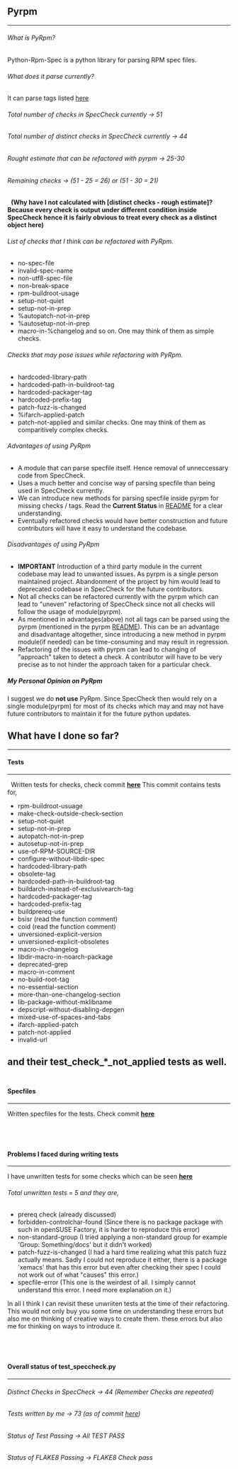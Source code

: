 ## Pyrpm
------------------------------------------------
###### What is PyRpm?
Python-Rpm-Spec is a python library for parsing RPM spec files.

###### What does it parse currently?
It can parse tags listed [here](https://github.com/bkircher/python-rpm-spec/blob/d8fcf8813ff1bee447425630fbc00e96cfb9a445/pyrpm/spec.py#L166)

###### Total number of checks in SpecCheck currently -> 51
###### Total number of distinct checks in SpecCheck currently -> 44
###### Rought estimate that can be refactored with pyrpm -> 25-30
###### Remaining checks -> (51 - 25 = 26) or (51 - 30 = 21)

&nbsp;
**(Why have I not calculated with [distinct checks - rough estimate]? Because every check is output under different condition inside SpecCheck hence it is fairly obvious to treat every check as a distinct object here)**
&nbsp;

###### List of checks that I think can be refactored with PyRpm. 
- no-spec-file
- invalid-spec-name
- non-utf8-spec-file
- non-break-space
- rpm-buildroot-usage
- setup-not-quiet
- setup-not-in-prep
- %autopatch-not-in-prep
- %autosetup-not-in-prep
- macro-in-%changelog
and so on. One may think of them as simple checks.

###### Checks that may pose issues while refactoring with PyRpm.
- hardcoded-library-path
- hardcoded-path-in-buildroot-tag
- hardcoded-packager-tag
- hardcoded-prefix-tag
- patch-fuzz-is-changed
- %ifarch-applied-patch
- patch-not-applied
and similar checks. One may think of them as comparitively complex checks.

###### Advantages of using PyRpm
- A module that can parse specfile itself. Hence removal of unneccessary code from SpecCheck.
- Uses a much better and concise way of parsing specfile than being used in SpecCheck currently.
- We can introduce new methods for parsing specfile inside pyrpm for missing checks / tags. Read the **Current Status** in [README](https://github.com/bkircher/python-rpm-spec/blob/master/README.md) for a clear understanding.
- Eventually refactored checks would have better construction and future contributors will have it easy to understand the codebase.

###### Disadvantages of using PyRpm
-   **IMPORTANT**
Introduction of a third party module in the current codebase may lead to unwanted issues. As pyrpm is a single person maintained project. Abandonment of the project by him would lead to deprecated codebase in SpecCheck for the future contributors.
-   Not all checks can be refactored currently with the pyrpm which can lead to "uneven" refactoring of SpecCheck since not all checks will follow the usage of module(pyrpm).
-   As mentioned in advantages(above) not all tags can be parsed using the pyrpm (mentioned in the pyrpm [README](https://github.com/bkircher/python-rpm-spec/blob/master/README.md)). This can be an advantage and disadvantage altogether, since introducing a new method in pyrpm module(if needed) can be time-consuming and may result in regression.
-   Refactoring of the issues with pyrpm can lead to changing of "approach" taken to detect a check. A contributor will have to be very precise as to not hinder the approach taken for a particular check.

##### My Personal Opinion on PyRpm
I suggest we do **not use** PyRpm. Since SpecCheck then would rely on a single module(pyrpm) for most of its checks which may and may not have future contributors to maintain it for the future python updates.


## What have I done so far?

----
#### Tests
-----
&nbsp;
Written tests for checks, check commit **[here](https://github.com/thisisshub/rpmlint/commit/8f9ed17b358bfd2cdf6858df64f6c5ee700b0b8e)**
This commit contains tests for,
- rpm-buildroot-usuage
- make-check-outside-check-section
- setup-not-quiet
- setup-not-in-prep
- autopatch-not-in-prep
- autosetup-not-in-prep
- use-of-RPM-SOURCE-DIR
- configure-without-libdir-spec
- hardcoded-library-path
- obsolete-tag
- hardcoded-path-in-buildroot-tag
- buildarch-instead-of-exclusivearch-tag
- hardcoded-packager-tag
- hardcoded-prefix-tag
- buildprereq-use
- bsisr (read the function comment)
- coid (read the function comment)
- unversioned-explicit-version
- unversioned-explicit-obsoletes
- macro-in-changelog
- libdir-macro-in-noarch-package
- deprecated-grep
- macro-in-comment
- no-build-root-tag
- no-essential-section
- more-than-one-changelog-section
- lib-package-without-mklibname
- depscript-without-disabling-depgen
- mixed-use-of-spaces-and-tabs
- ifarch-applied-patch
- patch-not-applied
- invalid-url

and their test_check_*_not_applied tests as well.
&nbsp;
----
#### Specfiles
-----
Written specfiles for the tests. Check commit **[here](https://github.com/thisisshub/rpmlint/commit/45305ce8fb210e11b82e580190a8edf30002659b)**


&nbsp;
----
#### Problems I faced during writing tests
-----

I have unwritten tests for some checks which can be seen **[here](https://github.com/thisisshub/rpmlint/blob/45305ce8fb210e11b82e580190a8edf30002659b/test/test_speccheck.py#L435)**
###### Total unwritten tests = 5 and they are,
- prereq check (already discussed)
- forbidden-controlchar-found (Since there is no package package with such in openSUSE Factory, 
  it is harder to reproduce this error)
- non-standard-group (I tried applying a non-standard group for example 'Group: Something/docs' but it didn't worked)
- patch-fuzz-is-changed (I had a hard time realizing what this patch fuzz actually means. 
  Sadly I could not reproduce it either, there is a package 'xemacs' that has this error but even after checking their spec
  I could not work out of what "causes" this error.)
- specfile-error (This one is the weirdest of all. I simply cannot understand this error. I need more explanation on it.)

In all I think I can revisit these unwriiten tests at the time of their refactoring. 
This would not only buy you some time on understanding these errors but also me on thinking of creative ways to create them.
these errors but also me for thinking on ways to introduce it.

&nbsp;
----
#### Overall status of test_speccheck.py
-----

###### Distinct Checks in SpecCheck -> 44 (Remember Checks are repeated) 
###### Tests written by me -> 73 (as of commit [here](https://github.com/thisisshub/rpmlint/commit/8f9ed17b358bfd2cdf6858df64f6c5ee700b0b8e))
###### Status of Test Passing -> All TEST PASS
###### Status of FLAKE8 Passing -> FLAKE8 Check pass
